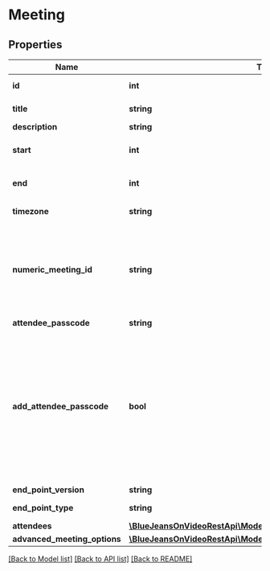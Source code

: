 # Meeting

## Properties
Name | Type | Description | Notes
------------ | ------------- | ------------- | -------------
**id** | **int** | Unique identifier for meeting. | [optional] 
**title** | **string** |  | [default to 'My Test Meeting']
**description** | **string** |  | [optional] 
**start** | **int** | A [UNIX Timestamp](https://currentmillis.com/) in milliseconds | 
**end** | **int** | A [UNIX Timestamp](https://currentmillis.com/) in milliseconds | 
**timezone** | **string** |  | [optional] [default to 'America/New_York']
**numeric_meeting_id** | **string** | The meeting ID that participants will see and use to join the conference. When joining via phone, this is the code they enter via DTMF to join. | [optional] 
**attendee_passcode** | **string** |  | [optional] 
**add_attendee_passcode** | **bool** | Indicate if you want the attendees to be forced to enter a passcode on entry for extra security. The passcode will be randomly generated at schedule and will be returned in attendeePasscode property of the meeting. | [optional] 
**end_point_version** | **string** |  | [default to '2.10']
**end_point_type** | **string** |  | [default to 'WEB_APP']
**attendees** | [**\BlueJeansOnVideoRestApi\Model\Attendee[]**](Attendee.md) |  | [optional] 
**advanced_meeting_options** | [**\BlueJeansOnVideoRestApi\Model\MeetingAdvancedMeetingOptions**](MeetingAdvancedMeetingOptions.md) |  | [optional] 

[[Back to Model list]](../README.md#documentation-for-models) [[Back to API list]](../README.md#documentation-for-api-endpoints) [[Back to README]](../README.md)


